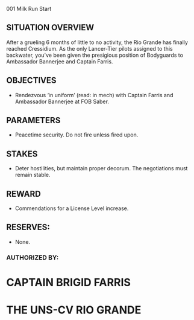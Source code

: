 001
Milk Run
Start

## SITUATION OVERVIEW

After a grueling 6 months of little to no activity, the Rio Grande has finally reached Cressidium. As the only Lancer-Tier pilots assigned to this backwater, you've been given the presigious position of Bodyguards to Ambassador Bannerjee and Captain Farris.

## OBJECTIVES

- Rendezvous ‘in uniform’ (read: in mech) with Captain Farris and Ambassador Bannerjee at FOB Saber.

## PARAMETERS

- Peacetime security. Do not fire unless fired upon.

## STAKES

- Deter hostilities, but maintain proper decorum. The negotiations must remain stable.

## REWARD

- Commendations for a License Level increase.

## RESERVES: 

- None.

### AUTHORIZED BY:
# CAPTAIN BRIGID FARRIS
# THE UNS-CV RIO GRANDE
